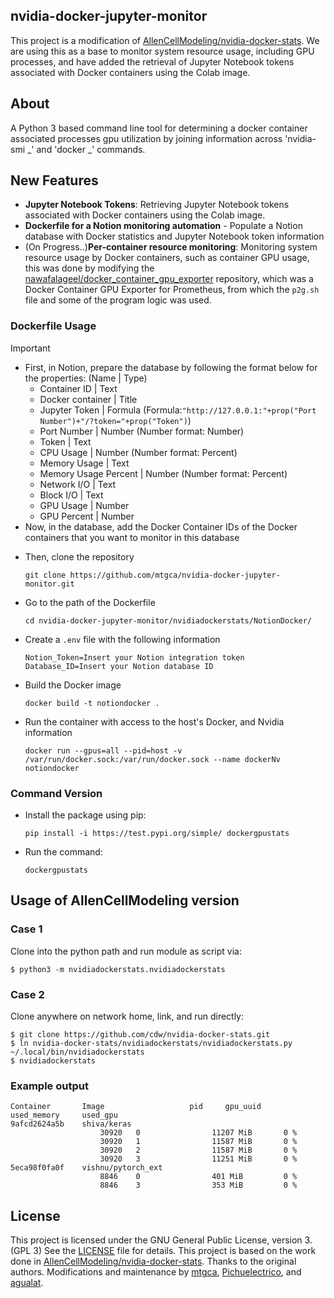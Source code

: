 ## nvidia-docker-jupyter-monitor

This project is a modification of [AllenCellModeling/nvidia-docker-stats](https://github.com/AllenCellModeling/nvidia-docker-stats.git). We are using this as a base to monitor system resource usage, including GPU processes, and have added the retrieval of Jupyter Notebook tokens associated with Docker containers using the Colab image.

## About

A Python 3 based command line tool for determining a docker container associated processes gpu utilization by joining information across 'nvidia-smi _' and 'docker _' commands.

## New Features

- **Jupyter Notebook Tokens**: Retrieving Jupyter Notebook tokens associated with Docker containers using the Colab image.
- **Dockerfile for a Notion monitoring automation** - Populate a Notion database with Docker statistics and Jupyter Notebook token information
- (On Progress..)**Per-container resource monitoring**: Monitoring system resource usage by Docker containers, such as container GPU usage, this was done by modifying the [nawafalageel/docker_container_gpu_exporter](https://github.com/nawafalageel/docker_container_gpu_exporter.git) repository,
  which was a Docker Container GPU Exporter for Prometheus, from which the `p2g.sh` file and some of the program logic was used.

### Dockerfile Usage

> [!IMPORTANT]
>
> - First, in Notion, prepare the database by following the format below for the properties: (Name | Type)
>   - Container ID | Text
>   - Docker container | Title
>   - Jupyter Token | Formula (Formula:`"http://127.0.0.1:"+prop("Port Number")+"/?token="+prop("Token")`)
>   - Port Number | Number (Number format: Number)
>   - Token | Text
>   - CPU Usage | Number (Number format: Percent)
>   - Memory Usage | Text
>   - Memory Usage Percent | Number (Number format: Percent)
>   - Network I/O | Text
>   - Block I/O | Text
>   - GPU Usage | Number
>   - GPU Percent | Number
> - Now, in the database, add the Docker Container IDs of the Docker containers that you want to monitor in this database

- Then, clone the repository
  ```
  git clone https://github.com/mtgca/nvidia-docker-jupyter-monitor.git
  ```
- Go to the path of the Dockerfile
  ```
  cd nvidia-docker-jupyter-monitor/nvidiadockerstats/NotionDocker/
  ```
- Create a `.env` file with the following information
  ```
  Notion_Token=Insert your Notion integration token
  Database_ID=Insert your Notion database ID
  ```
- Build the Docker image
  ```
  docker build -t notiondocker .
  ```
- Run the container with access to the host's Docker, and Nvidia information
  ```
  docker run --gpus=all --pid=host -v /var/run/docker.sock:/var/run/docker.sock --name dockerNv notiondocker
  ```

### Command Version

- Install the package using pip:
  ```
  pip install -i https://test.pypi.org/simple/ dockergpustats
  ```
- Run the command:
  ```
  dockergpustats
  ```

## Usage of AllenCellModeling version

### Case 1

Clone into the python path and run module as script via:

```
$ python3 -m nvidiadockerstats.nvidiadockerstats
```

### Case 2

Clone anywhere on network home, link, and run directly:

```
$ git clone https://github.com/cdw/nvidia-docker-stats.git
$ ln nvidia-docker-stats/nvidiadockerstats/nvidiadockerstats.py ~/.local/bin/nvidiadockerstats
$ nvidiadockerstats
```

### Example output

```
Container       Image                   pid     gpu_uuid        used_memory     used_gpu
9afcd2624a5b    shiva/keras
					30920   0                11207 MiB       0 %
					30920   1                11587 MiB       0 %
					30920   2                11587 MiB       0 %
					30920   3                11251 MiB       0 %
5eca98f0fa0f    vishnu/pytorch_ext
					8846    0                401 MiB         0 %
					8846    3                353 MiB         0 %
```

## License

This project is licensed under the GNU General Public License, version 3.(GPL 3) See the [LICENSE](./LICENSE) file for details.
This project is based on the work done in [AllenCellModeling/nvidia-docker-stats](https://github.com/AllenCellModeling/nvidia-docker-stats.git).
Thanks to the original authors.
Modifications and maintenance by [mtgca](https://github.com/mtgca), [Pichuelectrico](https://github.com/Pichuelectrico), and [agualat](https://github.com/agualat).
